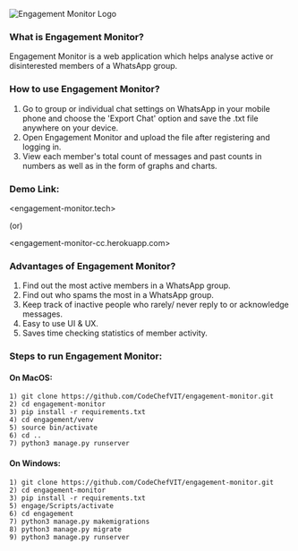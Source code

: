 ![Engagement Monitor Logo](https://github.com/akshatvg/engagement-monitor/blob/master/static/img/Logo.png "Engagement Monitor Logo")

### What is Engagement Monitor?
Engagement Monitor is a web application which helps analyse active or disinterested members of a WhatsApp group.


### How to use Engagement Monitor?
1) Go to group or individual chat settings on WhatsApp in your mobile phone and choose the 'Export Chat' option and save the .txt file anywhere on your device.
2) Open Engagement Monitor and upload the file after registering and logging in.
3) View each member's total count of messages and past counts in numbers as well as in the form of graphs and charts.


### Demo Link:
<engagement-monitor.tech>

(or) 

<engagement-monitor-cc.herokuapp.com>


### Advantages of Engagement Monitor?
1) Find out the most active members in a WhatsApp group.
2) Find out who spams the most in a WhatsApp group.
3) Keep track of inactive people who rarely/ never reply to or acknowledge messages.
4) Easy to use UI & UX.
5) Saves time checking statistics of member activity.


### Steps to run Engagement Monitor:

#### On MacOS:
```
1) git clone https://github.com/CodeChefVIT/engagement-monitor.git
2) cd engagement-monitor
3) pip install -r requirements.txt
4) cd engagement/venv
5) source bin/activate
6) cd ..
7) python3 manage.py runserver
```

#### On Windows:
```
1) git clone https://github.com/CodeChefVIT/engagement-monitor.git
2) cd engagement-monitor
3) pip install -r requirements.txt
5) engage/Scripts/activate
6) cd engagement
7) python3 manage.py makemigrations
8) python3 manage.py migrate
9) python3 manage.py runserver
```
